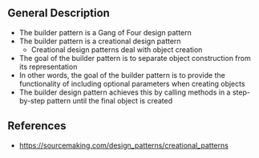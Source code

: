 ## General Description
- The builder pattern is a Gang of Four design pattern
- The builder pattern is a creational design pattern
	- Creational design patterns deal with object creation
- The goal of the builder pattern is to separate object construction from its representation
- In other words, the goal of the builder pattern is to provide the functionality of including optional parameters when creating objects
- The builder design pattern achieves this by calling methods in a step-by-step pattern until the final object is created

## References
- https://sourcemaking.com/design_patterns/creational_patterns
